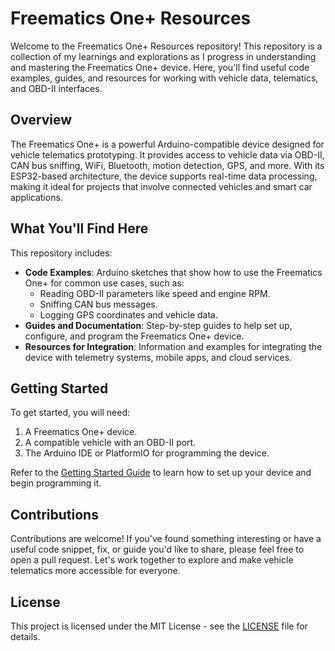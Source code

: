 # Freematics One+ Resources

Welcome to the Freematics One+ Resources repository! This repository is a collection of my learnings and explorations as I progress in understanding and mastering the Freematics One+ device. Here, you'll find useful code examples, guides, and resources for working with vehicle data, telematics, and OBD-II interfaces.

## Overview

The Freematics One+ is a powerful Arduino-compatible device designed for vehicle telematics prototyping. It provides access to vehicle data via OBD-II, CAN bus sniffing, WiFi, Bluetooth, motion detection, GPS, and more. With its ESP32-based architecture, the device supports real-time data processing, making it ideal for projects that involve connected vehicles and smart car applications.

## What You'll Find Here

This repository includes:

- **Code Examples**: Arduino sketches that show how to use the Freematics One+ for common use cases, such as:
  - Reading OBD-II parameters like speed and engine RPM.
  - Sniffing CAN bus messages.
  - Logging GPS coordinates and vehicle data.
- **Guides and Documentation**: Step-by-step guides to help set up, configure, and program the Freematics One+ device.
- **Resources for Integration**: Information and examples for integrating the device with telemetry systems, mobile apps, and cloud services.

## Getting Started

To get started, you will need:

1. A Freematics One+ device.
2. A compatible vehicle with an OBD-II port.
3. The Arduino IDE or PlatformIO for programming the device.

Refer to the [Getting Started Guide](./guides/getting_started.md) to learn how to set up your device and begin programming it.

## Contributions

Contributions are welcome! If you've found something interesting or have a useful code snippet, fix, or guide you'd like to share, please feel free to open a pull request. Let's work together to explore and make vehicle telematics more accessible for everyone.

## License

This project is licensed under the MIT License - see the [LICENSE](./LICENSE) file for details.


